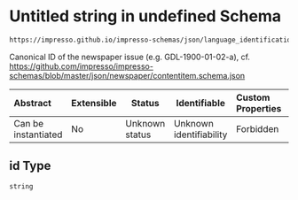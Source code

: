 # Untitled string in undefined Schema

```txt
https://impresso.github.io/impresso-schemas/json/language_identification/language_identification.schema.json#/properties/id
```

Canonical ID of the newspaper issue (e.g. GDL-1900-01-02-a), cf. <https://github.com/impresso/impresso-schemas/blob/master/json/newspaper/contentitem.schema.json>


| Abstract            | Extensible | Status         | Identifiable            | Custom Properties | Additional Properties | Access Restrictions | Defined In                                                                                                 |
| :------------------ | ---------- | -------------- | ----------------------- | :---------------- | --------------------- | ------------------- | ---------------------------------------------------------------------------------------------------------- |
| Can be instantiated | No         | Unknown status | Unknown identifiability | Forbidden         | Allowed               | none                | [language_identification.schema.json\*](../out/language_identification.schema.json "open original schema") |

## id Type

`string`
